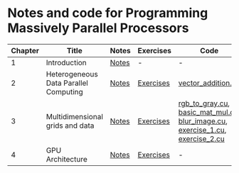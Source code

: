 # Notes and code for Programming Massively Parallel Processors

| Chapter | Title | Notes | Exercises | Code |
| --- | --- | --- | --- | --- |
| 1 | Introduction | [Notes](1_Introduction/notes.md) | - | - |
| 2 | Heterogeneous Data Parallel Computing | [Notes](2_Heterogenous_data_parallel_computing/notes.md) | [Exercises](2_Heterogenous_data_parallel_computing/exercises.md) | [vector_addition.cu](2_Heterogenous_data_parallel_computing/code/vector_addition.cu) |
| 3 | Multidimensional grids and data | [Notes](3_Multidimensional_grids_and_data/notes.md) | [Exercises](3_Multidimensional_grids_and_data/exercises.md) | [rgb_to_gray.cu](3_Multidimensional_grids_and_data/code/rgb_to_gray.cu), [basic_mat_mul.cu](3_Multidimensional_grids_and_data/code/basic_mat_mul.cu), [blur_image.cu](3_Multidimensional_grids_and_data/code/blur_image.cu), [exercise_1.cu](3_Multidimensional_grids_and_data/code/exercise_1.cu), [exercise_2.cu](3_Multidimensional_grids_and_data/code/exercise_2.cu)|
| 4 | GPU Architecture | [Notes](4_GPU_Architecture/notes.md) | [Exercises](4_GPU_Architecture/exercises.md) | - |

